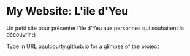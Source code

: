 # My Website: L'ile d'Yeu
Un petit site pour présenter l'ile d'Yeu aux personnes qui souhaitent la découvrir :)

Type in URL paulcourty.github.io for a glimpse of the project
